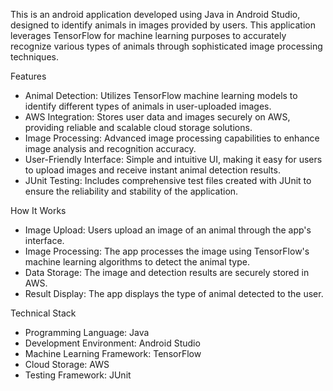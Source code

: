 This is an android application developed using Java in Android Studio, designed to identify animals in images provided by users. This application leverages TensorFlow for machine learning purposes to accurately recognize various types of animals through sophisticated image processing techniques. 

Features
- Animal Detection: Utilizes TensorFlow machine learning models to identify different types of animals in user-uploaded images.
- AWS Integration: Stores user data and images securely on AWS, providing reliable and scalable cloud storage solutions.
- Image Processing: Advanced image processing capabilities to enhance image analysis and recognition accuracy.
- User-Friendly Interface: Simple and intuitive UI, making it easy for users to upload images and receive instant animal detection results.
- JUnit Testing: Includes comprehensive test files created with JUnit to ensure the reliability and stability of the application.


How It Works
- Image Upload: Users upload an image of an animal through the app's interface.
- Image Processing: The app processes the image using TensorFlow's machine learning algorithms to detect the animal type.
- Data Storage: The image and detection results are securely stored in AWS.
- Result Display: The app displays the type of animal detected to the user.


Technical Stack
- Programming Language: Java
- Development Environment: Android Studio
- Machine Learning Framework: TensorFlow
- Cloud Storage: AWS 
- Testing Framework: JUnit
